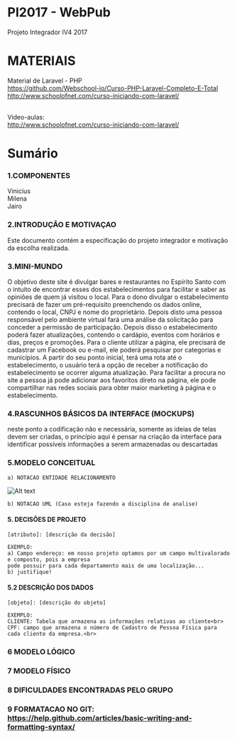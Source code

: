 # PI2017 - WebPub
Projeto Integrador IV4 2017 

# MATERIAIS

Material de Laravel - PHP<br>
https://github.com/Webschool-io/Curso-PHP-Laravel-Completo-E-Total<br>
http://www.schoolofnet.com/curso-iniciando-com-laravel/<br><br>

Video-aulas:<br>
http://www.schoolofnet.com/curso-iniciando-com-laravel/<br>

# Sumário

### 1.COMPONENTES<br>
Vinicius<br>
Milena<br>
Jairo<br>

### 2.INTRODUÇÃO E MOTIVAÇAO<br>
Este documento contém a especificação do projeto integrador <nome do projeto> e motivação da escolha realizada. <br>

### 3.MINI-MUNDO<br>
O objetivo deste site é divulgar bares e restaurantes no Espírito Santo com o intuito de encontrar 
esses dos estabelecimentos para facilitar e saber as opiniões de quem já visitou o local.
Para o dono divulgar o estabelecimento precisará de fazer um pré-requisito preenchendo os dados 
online, contendo o local, CNPJ e nome do proprietário. Depois disto uma pessoa responsável pelo 
ambiente virtual fará uma análise da solicitação para conceder a permissão de participação.
Depois disso o estabelecimento poderá fazer atualizações, contendo o cardápio, eventos com 
horários e dias, preços e promoções.
Para o cliente utilizar a página, ele precisará de cadastrar um Facebook ou e-mail, ele poderá 
pesquisar por categorias e municípios. A partir do seu ponto inicial, terá uma rota até o 
estabelecimento, o usuário terá a opção de receber a notificação do estabelecimento se ocorrer 
alguma atualização. Para facilitar a procura no site a pessoa já pode adicionar aos favoritos direto na
página, ele pode compartilhar nas redes sociais para obter maior marketing à página e o 
estabelecimento.  <br>

### 4.RASCUNHOS BÁSICOS DA INTERFACE (MOCKUPS)<br>
neste ponto a codificação não e necessária, somente as ideias de telas devem ser criadas, o princípio aqui é pensar na criação da interface para identificar possíveis informações a serem armazenadas ou descartadas <br>

### 5.MODELO CONCEITUAL<br>
    a) NOTACAO ENTIDADE RELACIONAMENTO
![Alt text](https://github.com/discipbd1/trab01/blob/master/sample_MC.png?raw=true "Modelo Conceitual")
    
    b) NOTACAO UML (Caso esteja fazendo a disciplina de analise)

#### 5. DECISÕES DE PROJETO
    [atributo]: [descrição da decisão]
    
    EXEMPLO:
    a) Campo endereço: em nosso projeto optamos por um campo multivalorado e composto, pois a empresa 
    pode possuir para cada departamento mais de uma localização... 
    b) justifique!

#### 5.2 DESCRIÇÃO DOS DADOS 
    [objeto]: [descrição do objeto]
    
    EXEMPLO:
    CLIENTE: Tabela que armazena as informações relativas ao cliente<br>
    CPF: campo que armazena o número de Cadastro de Pessoa Física para cada cliente da empresa.<br>


### 6	MODELO LÓGICO<br>
### 7	MODELO FÍSICO<br>

        
 

### 8	DIFICULDADES ENCONTRADAS PELO GRUPO<br>

        
### 9  FORMATACAO NO GIT: https://help.github.com/articles/basic-writing-and-formatting-syntax/
